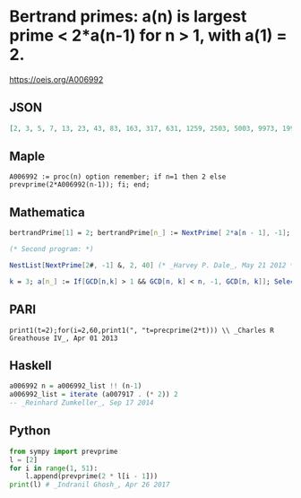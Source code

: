 # Bertrand primes: a\(n\) is largest prime < 2\*a\(n\-1\) for n \> 1, with a\(1\) \= 2\.
https://oeis.org/A006992
## JSON
```JSON
[2, 3, 5, 7, 13, 23, 43, 83, 163, 317, 631, 1259, 2503, 5003, 9973, 19937, 39869, 79699, 159389, 318751, 637499, 1274989, 2549951, 5099893, 10199767, 20399531, 40799041, 81598067, 163196129, 326392249, 652784471, 1305568919, 2611137817]
```
## Maple
```Maple
A006992 := proc(n) option remember; if n=1 then 2 else prevprime(2*A006992(n-1)); fi; end;
```
## Mathematica
```Mathematica
bertrandPrime[1] = 2; bertrandPrime[n_] := NextPrime[ 2*a[n - 1], -1]; Table[bertrandPrime[n], {n, 40}]
```
```Mathematica
(* Second program: *)
```
```Mathematica
NestList[NextPrime[2#, -1] &, 2, 40] (* _Harvey P. Dale_, May 21 2012 *)
```
```Mathematica
k = 3; a[n_] := If[GCD[n,k] > 1 && GCD[n, k] < n, -1, GCD[n, k]]; Select[Differences@Table[k = a[n] + k, {n, 2611137817}], # > 1 &] (* _Manuel Valdivia_, Jan 13 2015 *)
```
## PARI
```PARI
print1(t=2);for(i=2,60,print1(", "t=precprime(2*t))) \\ _Charles R Greathouse IV_, Apr 01 2013
```
## Haskell
```Haskell
a006992 n = a006992_list !! (n-1)
a006992_list = iterate (a007917 . (* 2)) 2
-- _Reinhard Zumkeller_, Sep 17 2014
```
## Python
```Python
from sympy import prevprime
l = [2]
for i in range(1, 51):
    l.append(prevprime(2 * l[i - 1]))
print(l) # _Indranil Ghosh_, Apr 26 2017
```
